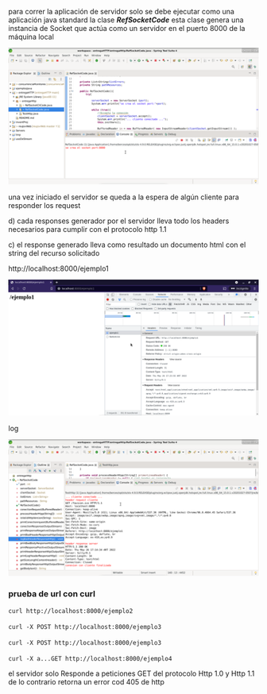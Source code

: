 

para correr la aplicación de servidor solo se debe ejecutar como una aplicación java standard la clase  ***RefSocketCode*** esta clase genera una instancia de Socket que actúa como un servidor en el puerto 8000 de la máquina local


![alt text](readme/server.png)


una vez iniciado el servidor se queda a la espera de algún cliente para responder los request  

d) cada responses generador por el servidor lleva todo los headers necesarios para cumplir con el protocolo http 1.1 

c) el response generado lleva como resultado un documento html con el string del recurso solicitado

http://localhost:8000/ejemplo1

![alt text](readme/ejemplo1.png)

log

![alt text](readme/ejemplo1_log.png)

### prueba de url con curl ###

	curl http://localhost:8000/ejemplo2

	curl -X POST http://localhost:8000/ejemplo3

	curl -X POST http://localhost:8000/ejemplo3

	curl -X a...GET http://localhost:8000/ejemplo4


el servidor solo Responde a peticiones GET del protocolo Http 1.0 y Http 1.1
de lo contrario retorna un error cod 405 de http 
